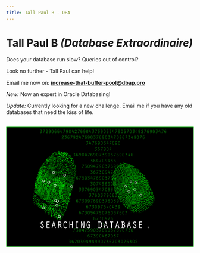 ```yaml
---
title: Tall Paul B - DBA
---
```


# Tall Paul B *(Database Extraordinaire)*

Does your database run slow? Queries out of control?

Look no further - Tall Paul can help!

Email me now on: **increase-that-buffer-pool@dbap.pro**

*New:* Now an expert in Oracle Databasing!

*Update:* Currently looking for a new challenge. Email me if you have any old databases that need the kiss of life.

<br>

<center>
  <img src="/db.gif" />
</center>

<style>
  header h1:before {
    content: "MySQL> ";
  }
</style>
